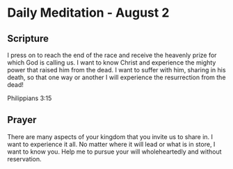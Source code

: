 # Daily Meditation - August 2

## Scripture

I press on to reach the end of the race and receive the heavenly prize for which God is calling us.
I  want to know Christ and experience the mighty power that raised him  from the dead. I want to
suffer with him, sharing in his death, so that one way or another I will experience the
resurrection from the dead! 

Philippians 3:15


## Prayer

There are many aspects of your kingdom that you invite us to share in.  I want to experience it 
all.  No matter where it will lead or what is in store, I want to know you.  Help me to pursue
your will wholeheartedly and without reservation.

